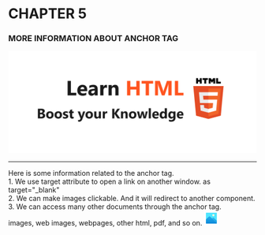 # CHAPTER 5
### MORE INFORMATION ABOUT ANCHOR TAG
![Banner](https://github.com/Ninja-Vikash/Assets/blob/main/HTML%20Assets/HTML.png)
<hr>
Here is some information related to the anchor tag.
<br>
1. We use target attribute to open a link on another window. as <br>
target="_blank"
<br>
2. We can make images clickable. And it will redirect to another component.
<br>
3. We can access many other documents through the anchor tag. <br>
images, web images, webpages, other html, pdf, and so on.

<img src="https://github.com/Ninja-Vikash/Assets/blob/main/Asset%20Icon/image.png" height="30px" />
